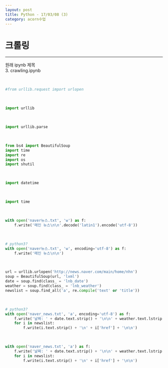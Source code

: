 ```yaml
---
layout: post
title: Python - 17/03/08 (3)
category: acorn수업
---
```


# 크롤링

---

원래 ipynb 제목  
3. crawling.ipynb  

<br>

```python
#from urllib.request import urlopen
```

<br>

```python
import urllib
```

<br>

```python
import urllib.parse
```

<br>

```python
from bs4 import BeautifulSoup
import time
import re
import os
import shutil
```

<br>

```python
import datetime
```

<br>

```python
import time
```

<br>

```python
with open('naver뉴스.txt', 'w') as f:
    f.write('메인 뉴스\n\n'.decode('latin1').encode('utf-8'))
```

<br>

```python
# python3?
with open('naver뉴스.txt', 'w', encoding='utf-8') as f:
    f.write('메인 뉴스\n\n')
```

<br>

```python
url = urllib.urlopen('http://news.naver.com/main/home/nhn')
soup = BeautifulSoup(url, 'lxml')
date = soup.find(class_ = 'lnb_date')
weather = soup.find(class_ = 'lnb_weather')
newslist = soup.find_all('a', re.compile('text' or 'title'))
```

<br>

```python
# python3?
with open('naver_news.txt', 'a', encoding='utf-8') as f:
    f.write('날짜: ' + date.text.strip() + '\n\n' + weather.text.lstrip())
    for i in newslist:
        f.write(i.text.strip() + '\n' + i['href'] + '\n\n')
```

<br>

```python
with open('naver_news.txt', 'a') as f:
    f.write('날짜: ' + date.text.strip() + '\n\n' + weather.text.lstrip().decode('latin1').encode('utf-8'))
    for i in newslist:
        f.write(i.text.strip() + '\n' + i['href'] + '\n\n')
```
